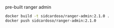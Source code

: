 pre-built ranger admin

```bash
docker build -t sidcardoso/ranger-admin:2.1.0 .
docker push sidcardoso/ranger-admin:2.1.0
```
